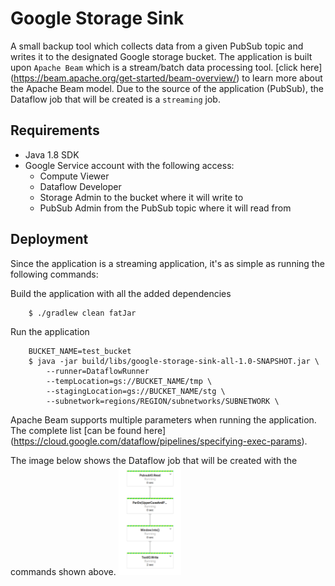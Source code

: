 # Google Storage Sink
A small backup tool which collects data from a given PubSub topic and writes it to the designated Google storage
bucket. The application is built upon `Apache Beam` which is a stream/batch data processing tool. [click here]
(https://beam.apache.org/get-started/beam-overview/) to learn more about the Apache Beam model. Due to the source
of the application (PubSub), the Dataflow job that will be created is a `streaming` job.

## Requirements

* Java 1.8 SDK
* Google Service account with the following access:
    * Compute Viewer
    * Dataflow Developer
    * Storage Admin to the bucket where it will write to
    * PubSub Admin from the PubSub topic where it will read from

## Deployment

Since the application is a streaming application, it's as simple as running the following commands:

Build the application with all the added dependencies
```
    $ ./gradlew clean fatJar
```

Run the application
```
    BUCKET_NAME=test_bucket
    $ java -jar build/libs/google-storage-sink-all-1.0-SNAPSHOT.jar \
        --runner=DataflowRunner
        --tempLocation=gs://BUCKET_NAME/tmp \
        --stagingLocation=gs://BUCKET_NAME/stg \
        --subnetwork=regions/REGION/subnetworks/SUBNETWORK \
```
Apache Beam supports multiple parameters when running the application. The complete list [can be found here]
(https://cloud.google.com/dataflow/pipelines/specifying-exec-params).

The image below shows the Dataflow job that will be created with the commands shown above.
<img src="dataflow.png" width="100">
